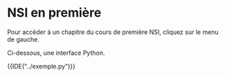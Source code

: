 # NSI en première

Pour accéder à un chapitre du cours de première NSI, cliquez sur le menu de gauche.

Ci-dessous, une interface Python.

{{IDE("../exemple.py")}}